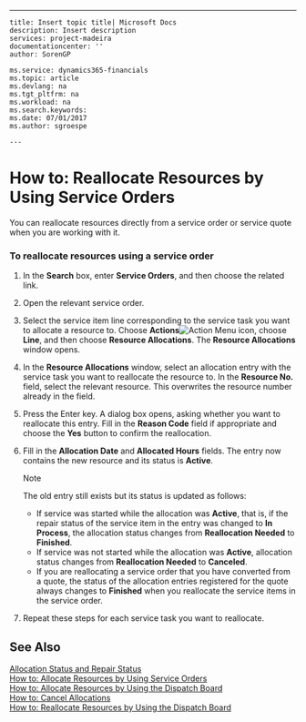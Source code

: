 ---
    title: Insert topic title| Microsoft Docs
    description: Insert description
    services: project-madeira
    documentationcenter: ''
    author: SorenGP

    ms.service: dynamics365-financials
    ms.topic: article
    ms.devlang: na
    ms.tgt_pltfrm: na
    ms.workload: na
    ms.search.keywords:
    ms.date: 07/01/2017
    ms.author: sgroespe

    ---
# How to: Reallocate Resources by Using Service Orders
You can reallocate resources directly from a service order or service quote when you are working with it.  
  
### To reallocate resources using a service order  
  
1.  In the **Search** box, enter **Service Orders**, and then choose the related link.  
  
2.  Open the relevant service order.  
  
3.  Select the service item line corresponding to the service task you want to allocate a resource to.  Choose **Actions**![Action Menu icon](../FullExperience/media/actionmenuicon.png "actionMenuIcon"), choose **Line**, and then choose **Resource Allocations**. The **Resource Allocations** window opens.  
  
4.  In the **Resource Allocations** window, select an allocation entry with the service task you want to reallocate the resource to. In the **Resource No.** field, select the relevant resource. This overwrites the resource number already in the field.  
  
5.  Press the Enter key. A dialog box opens, asking whether you want to reallocate this entry. Fill in the **Reason Code** field if appropriate and choose the **Yes** button to confirm the reallocation.  
  
6.  Fill in the **Allocation Date** and **Allocated Hours** fields. The entry now contains the new resource and its status is **Active**.  
  
    > [!NOTE]  
    >  The old entry still exists but its status is updated as follows:  
    >   
    >  -   If service was started while the allocation was **Active**, that is, if the repair status of the service item in the entry was changed to **In Process**, the allocation status changes from **Reallocation Needed** to **Finished**.  
    > -   If service was not started while the allocation was **Active**, allocation status changes from **Reallocation Needed** to **Canceled**.  
    > -   If you are reallocating a service order that you have converted from a quote, the status of the allocation entries registered for the quote always changes to **Finished** when you reallocate the service items in the service order.  
  
7.  Repeat these steps for each service task you want to reallocate.  
  
## See Also  
 [Allocation Status and Repair Status](../FullExperience/allocation-status-and-repair-status.md)   
 [How to: Allocate Resources by Using Service Orders](../FullExperience/how-to-allocate-resources-by-using-service-orders.md)   
 [How to: Allocate Resources by Using the Dispatch Board](../FullExperience/how-to-allocate-resources-by-using-the-dispatch-board.md)   
 [How to: Cancel Allocations](../FullExperience/how-to-cancel-allocations.md)   
 [How to: Reallocate Resources by Using the Dispatch Board](../FullExperience/how-to-reallocate-resources-by-using-the-dispatch-board.md)